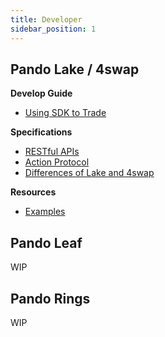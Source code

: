 ```yaml
---
title: Developer
sidebar_position: 1
---
```


## Pando Lake / 4swap

**Develop Guide**

  - [Using SDK to Trade](lake/guide/using-sdk)

**Specifications**

- [RESTful APIs](lake/apis)
- [Action Protocol](lake/action-protocol)
- [Differences of Lake and 4swap](lake/lake-and-4swap)

**Resources**

- [Examples](lake/examples)

## Pando Leaf

WIP

## Pando Rings

WIP